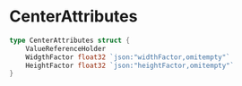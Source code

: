 # CenterAttributes

```go
type CenterAttributes struct {
	ValueReferenceHolder
	WidgthFactor float32 `json:"widthFactor,omitempty"`
	HeightFactor float32 `json:"heightFactor,omitempty"`
}
```